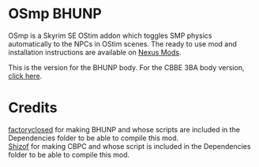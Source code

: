 # OSmp BHUNP

OSmp is a Skyrim SE OStim addon which toggles SMP physics automatically to the NPCs in OStim scenes.
The ready to use mod and installation instructions are available on [Nexus Mods](https://www.nexusmods.com/skyrimspecialedition/mods/72547).

This is the version for the BHUNP body. For the CBBE 3BA body version, [click here](https://github.com/Aietos/OSmp-CBBE-3BA).

# Credits
[factoryclosed](https://www.nexusmods.com/skyrimspecialedition/users/5321214) for making BHUNP and whose scripts are included in the Dependencies folder to be able to compile this mod.<br>
[Shizof](https://www.nexusmods.com/skyrimspecialedition/users/1201660) for making CBPC and whose script is included in the Dependencies folder to be able to compile this mod.
